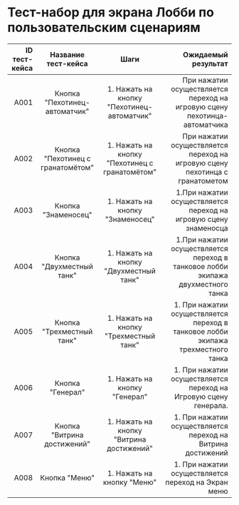 # **Тест-набор для экрана Лобби по пользовательским сценариям**

| ID тест-кейса |        Название тест-кейса        |                      Шаги                      |                                                               Ожидаемый результат |
| ------------: | :-------------------------------: | :--------------------------------------------: | --------------------------------------------------------------------------------: |
|          A001 |   Кнопка "Пехотинец-автоматчик"   |   1. Нажать на кнопку "Пехотинец-автоматчик"   |         При нажатии осуществляется переход на игровую сцену пехотинца-автоматчика |
|          A002 | Кнопка "Пехотинец с гранатомётом" | 1. Нажать на кнопку "Пехотинец с гранатомётом" |      При нажатии осуществляется переход на игровую сцену пехотинца с гранатометом |
|          A003 |        Кнопка "Знаменосец"        |        1. Нажать на кнопку "Знаменосец"        |                  1.При нажатии осуществляется переход на игровую сцену знаменосца |
|          A004 |     Кнопка "Двухместный танк"     |     1. Нажать на кнопку "Двухместный танк"     |  1.При нажатии осуществляется переход в танковое лобби экипажа двухместного танка |
|          A005 |     Кнопка "Трехместный танк"     |     1. Нажать на кнопку "Трехместный танк"     | 1. При нажатии осуществляется переход в танковое лобби экипажа трехместного танка |
|          A006 |         Кнопка "Генерал"          |         1. Нажать на кнопку "Генерал"          |                  1. При нажатии осуществляется переход на Игровую сцену генерала. |
|          A007 |    Кнопка "Витрина достижений"    |    1. Нажать на кнопку "Витрина достижений"    |                       1. При нажатии осуществляется переход на Витрина достижений |
|          A008 |           Кнопка "Меню"           |           1. Нажать на кнопку "Меню"           |                               1. При нажатии осуществляется переход на Экран меню |
